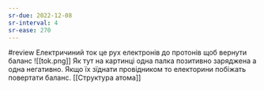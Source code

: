 ```yaml
---
sr-due: 2022-12-08
sr-interval: 4
sr-ease: 270
---
```


#review
Електричиний ток це рух електронів до протонів щоб вернути баланс
![[tok.png]]
Як тут на картинці одна палка позитивно заряджена а одна негативно. Якщо їх зїднати провідником то електорини побіжать повертати баланс.
[[Структура атома]]